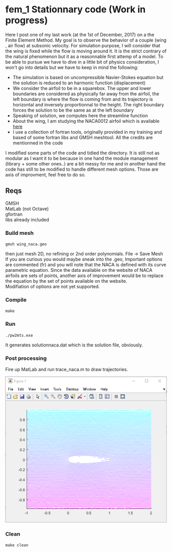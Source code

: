 # fem_1 Stationnary code (Work in progress)

Here I post one of my last work (at the 1st of December, 2017) on a the Finite Element Method.
My goal is to observe the behavior of a couple (wing , air flow) at subsonic velocity.
For simulation purpose, I will consider that the wing is fixed while the flow is moving around it. It is the strict contrary of the natural phenomenon but it as a reasonnable first attemp of a model.
To be able to pursue we have to dive in a little bit of physics consideration, I won't go into details but we have to keep in mind the following:
- The simulation is based on uncompressible Navier-Stokes equation but the solution is reduced to an harmonic function (displacement)
- We consider the airfoil to be in a squarebox. The upper and lower boundaries are considered as physically far away from the airfoil, the left boundary is where the flow is coming from and its trajectory is horizontal and inversely proportionnal to the height. The right boundary forces the solution to be the same as at the left boundary
- Speaking of solution, we computes here the streamline function
- About the wing, I am studying the NACA0012 airfoil which is available [here](http://airfoiltools.com/airfoil/details?airfoil=n0012-il)
- I use a collection of fortran tools, originally provided in my training and based of some fortran libs and GMSH meshtool. All the credits are mentionned in the code

I modified some parts of the code and tidied the directory. It is still not as modular as I want it to be because in one hand the module management (library + some other ones..) are a bit messy for me and in another hand the code has still to be modified to handle different mesh options. Those are axis of improvment, feel free to do so.

## Reqs

GMSH  
MatLab (not Octave)  
gfortran  
libs already included   

### Build mesh

```
gmsh wing_naca.geo
```
then just mesh 2D, no refining or 2nd order polynomials.
File -> Save Mesh
If you are curious you would maybe sneak into the .geo, Important options are commented (fr) and you will note that the NACA is defined with its curve parametric equation. Since the data available on the website of NACA airfoils are sets of points, another axis of improvement would be to replace the equation by the set of points available on the website.  
Modifiation of options are not yet supported.

### Compile

```
make  
```

### Run

```
./pw2mts.exe
```

It generates solutionnaca.dat which is the solution file, obviously.

### Post processing

Fire up MatLab and run trace_naca.m to draw trajectories.

![What you should obtain](streamlines.PNG)


### Clean

```
make clean
```



